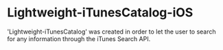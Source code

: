 # Lightweight-iTunesCatalog-iOS

'Lightweight-iTunesCatalog' was created in order to let the user to search for any information through the iTunes Search API. 
